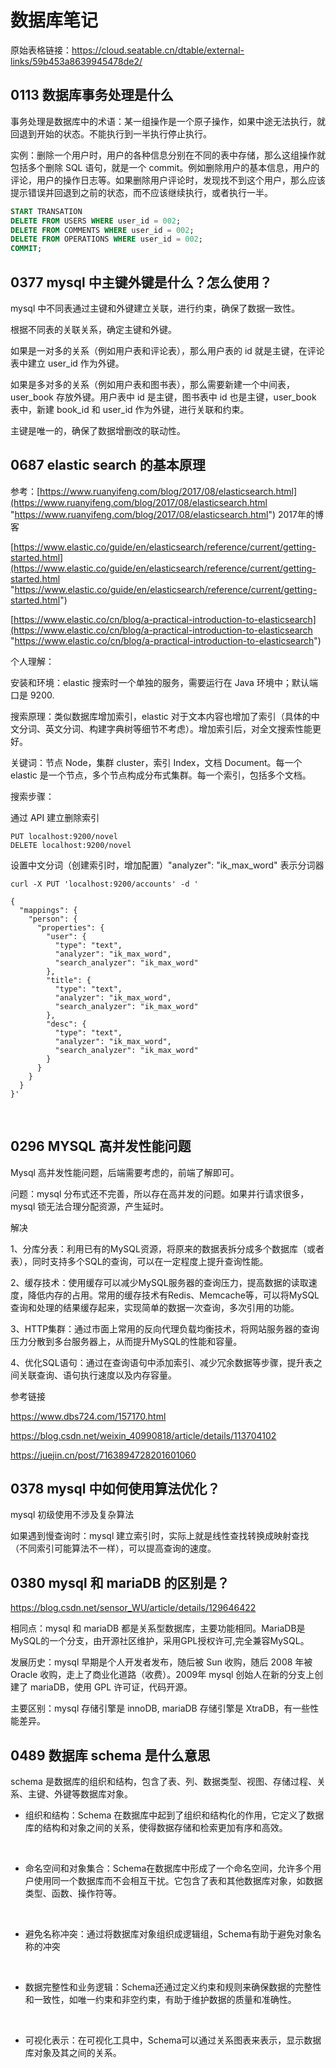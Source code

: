 # 数据库笔记 

 原始表格链接：https://cloud.seatable.cn/dtable/external-links/59b453a8639945478de2/

 
## 0113 数据库事务处理是什么


事务处理是数据库中的术语：某一组操作是一个原子操作，如果中途无法执行，就回退到开始的状态。不能执行到一半执行停止执行。

实例：删除一个用户时，用户的各种信息分别在不同的表中存储，那么这组操作就包括多个删除 SQL 语句，就是一个 commit。例如删除用户的基本信息，用户的评论，用户的操作日志等。如果删除用户评论时，发现找不到这个用户，那么应该提示错误并回退到之前的状态，而不应该继续执行，或者执行一半。

```sql
START TRANSATION
DELETE FROM USERS WHERE user_id = 002;
DELETE FROM COMMENTS WHERE user_id = 002;
DELETE FROM OPERATIONS WHERE user_id = 002;
COMMIT;

```



   
## 0377 mysql 中主键外键是什么？怎么使用？


mysql 中不同表通过主键和外键建立关联，进行约束，确保了数据一致性。

根据不同表的关联关系，确定主键和外键。

如果是一对多的关系（例如用户表和评论表），那么用户表的 id 就是主键，在评论表中建立 user_id 作为外键。

如果是多对多的关系（例如用户表和图书表），那么需要新建一个中间表，user_book 存放外键。用户表中 id 是主键，图书表中 id 也是主键，user_book 表中，新建 book_id 和 user_id 作为外键，进行关联和约束。

主键是唯一的，确保了数据增删改的联动性。



   
## 0687 elastic search 的基本原理


参考：[https://www.ruanyifeng.com/blog/2017/08/elasticsearch.html](https://www.ruanyifeng.com/blog/2017/08/elasticsearch.html "https://www.ruanyifeng.com/blog/2017/08/elasticsearch.html") 2017年的博客

[https://www.elastic.co/guide/en/elasticsearch/reference/current/getting-started.html](https://www.elastic.co/guide/en/elasticsearch/reference/current/getting-started.html "https://www.elastic.co/guide/en/elasticsearch/reference/current/getting-started.html")

[https://www.elastic.co/cn/blog/a-practical-introduction-to-elasticsearch](https://www.elastic.co/cn/blog/a-practical-introduction-to-elasticsearch "https://www.elastic.co/cn/blog/a-practical-introduction-to-elasticsearch")

个人理解：

安装和环境：elastic 搜索时一个单独的服务，需要运行在 Java 环境中；默认端口是 9200.

搜索原理：类似数据库增加索引，elastic 对于文本内容也增加了索引（具体的中文分词、英文分词、构建字典树等细节不考虑）。增加索引后，对全文搜索性能更好。

关键词：节点 Node，集群 cluster，索引 Index，文档 Document。每一个 elastic 是一个节点，多个节点构成分布式集群。每一个索引，包括多个文档。

搜索步骤：

通过 API 建立删除索引

```text
PUT localhost:9200/novel
DELETE localhost:9200/novel
```

设置中文分词（创建索引时，增加配置）"analyzer": "ik\_max\_word" 表示分词器

```text
curl -X PUT 'localhost:9200/accounts' -d '

{
  "mappings": {
    "person": {
      "properties": {
        "user": {
          "type": "text",
          "analyzer": "ik_max_word",
          "search_analyzer": "ik_max_word"
        },
        "title": {
          "type": "text",
          "analyzer": "ik_max_word",
          "search_analyzer": "ik_max_word"
        },
        "desc": {
          "type": "text",
          "analyzer": "ik_max_word",
          "search_analyzer": "ik_max_word"
        }
      }
    }
  }
}'
```

​

   
## 0296 MYSQL 高并发性能问题


Mysql 高并发性能问题，后端需要考虑的，前端了解即可。

问题：mysql 分布式还不完善，所以存在高并发的问题。如果并行请求很多，mysql 锁无法合理分配资源，产生延时。

解决

1、分库分表：利用已有的MySQL资源，将原来的数据表拆分成多个数据库（或者表），同时支持多个SQL的查询，可以在一定程度上提升查询性能。

2、缓存技术：使用缓存可以减少MySQL服务器的查询压力，提高数据的读取速度，降低内存的占用。常用的缓存技术有Redis、Memcache等，可以将MySQL查询和处理的结果缓存起来，实现简单的数据一次查询，多次引用的功能。

3、HTTP集群：通过市面上常用的反向代理负载均衡技术，将网站服务器的查询压力分散到多台服务器上，从而提升MySQL的性能和容量。

4、优化SQL语句：通过在查询语句中添加索引、减少冗余数据等步骤，提升表之间关联查询、语句执行速度以及内存容量。

参考链接

<https://www.dbs724.com/157170.html> 

<https://blog.csdn.net/weixin_40990818/article/details/113704102> 

<https://juejin.cn/post/7163894728201601060> 



   
## 0378 mysql 中如何使用算法优化？


mysql 初级使用不涉及复杂算法

如果遇到慢查询时：mysql 建立索引时，实际上就是线性查找转换成映射查找（不同索引可能算法不一样），可以提高查询的速度。



   
## 0380 mysql 和 mariaDB 的区别是？


<https://blog.csdn.net/sensor_WU/article/details/129646422> 

相同点：mysql 和 mariaDB 都是关系型数据库，主要功能相同。MariaDB是MySQL的一个分支，由开源社区维护，采用GPL授权许可,完全兼容MySQL。

发展历史：mysql 早期是个人开发者发布，随后被 Sun 收购，随后 2008 年被 Oracle 收购，走上了商业化道路（收费）。2009年 mysql 创始人在新的分支上创建了 mariaDB，使用 GPL 许可证，代码开源。

主要区别：mysql 存储引擎是 innoDB, mariaDB 存储引擎是 XtraDB，有一些性能差异。



   
## 0489 数据库 schema 是什么意思


schema 是数据库的组织和结构，包含了表、列、数据类型、视图、存储过程、关系、主键、外键等数据库对象。

* 组织和结构：Schema 在数据库中起到了组织和结构化的作用，它定义了数据库的结构和对象之间的关系，使得数据存储和检索更加有序和高效。‌

​

* 命名空间和对象集合：Schema在数据库中形成了一个命名空间，允许多个用户使用同一个数据库而不会相互干扰。它包含了表和其他数据库对象，如数据类型、函数、操作符等。‌

​

* 避免名称冲突：通过将数据库对象组织成逻辑组，Schema有助于避免对象名称的冲突

​

* 数据完整性和业务逻辑：Schema还通过定义约束和规则来确保数据的完整性和一致性，如唯一约束和非空约束，有助于维护数据的质量和准确性。

​

* 可视化表示：在可视化工具中，Schema可以通过关系图表来表示，显示数据库对象及其之间的关系。‌

  